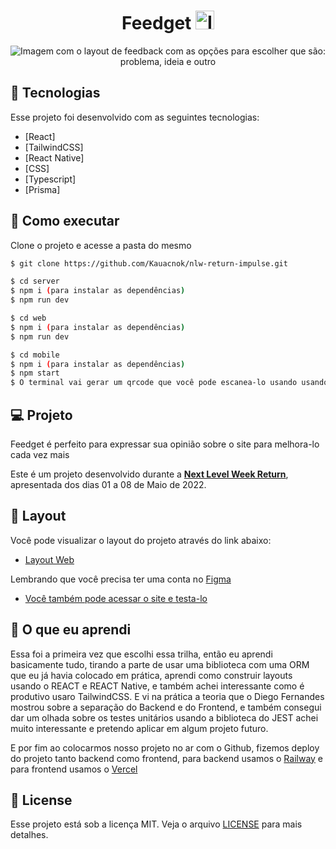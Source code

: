 <p align='center'> 
	<h1 align='center'>Feedget <img style="width: 30px; height:30px;" src="https://i.imgur.com/K0OMYOH.png" alt="Imagem com um ícone de um balão de conversa"></h1>
</p>
<p align='center'> 
	<img src="https://i.imgur.com/FMKDnql.png" alt="Imagem com o layout de feedback com as opções para escolher que são: problema, ideia e outro">
</p>

## 🧪 Tecnologias

Esse projeto foi desenvolvido com as seguintes tecnologias:

- [React]
- [TailwindCSS]
- [React Native]
- [CSS]
- [Typescript]
- [Prisma]

## 🚀 Como executar

Clone o projeto e acesse a pasta do mesmo

```bash
$ git clone https://github.com/Kauacnok/nlw-return-impulse.git

$ cd server 
$ npm i (para instalar as dependências)
$ npm run dev

$ cd web
$ npm i (para instalar as dependências)
$ npm run dev

$ cd mobile
$ npm i (para instalar as dependências)
$ npm start
$ O terminal vai gerar um qrcode que você pode escanea-lo usando usando um celular, use o expo go para conseguir fazer o scan
```

## 💻 Projeto

Feedget é perfeito para expressar sua opinião sobre o site para melhora-lo cada vez mais

Este é um projeto desenvolvido durante a **[Next Level Week Return](https://nextlevelweek.com/)**, apresentada dos dias 01 a 08 de Maio de 2022.

## 🔖 Layout

Você pode visualizar o layout do projeto através do link abaixo:

- [Layout Web](https://www.figma.com/community/file/1102912516166573468/Feedback-Widget)

Lembrando que você precisa ter uma conta no [Figma](http://figma.com/)

- [Você também pode acessar o site e testa-lo](nlw-return-impulse-phi.vercel.app)

## 📖 O que eu aprendi

Essa foi a primeira vez que escolhi essa trilha, então eu aprendi basicamente tudo, tirando a parte de usar uma biblioteca com uma ORM que eu já havia colocado em prática, aprendi como construir layouts usando o REACT e REACT Native, e também achei interessante como é produtivo usaro TailwindCSS. E vi na prática a teoria que o Diego Fernandes mostrou sobre a separação do Backend e do Frontend, e também consegui dar um olhada sobre os testes unitários usando a biblioteca do JEST achei muito interessante e pretendo aplicar em algum projeto futuro.

E por fim ao colocarmos nosso projeto no ar com o Github, fizemos deploy do projeto tanto backend como frontend, para backend usamos o [Railway](https://railway.app/) e para frontend usamos o [Vercel](https://vercel.com/)

## 📝 License

Esse projeto está sob a licença MIT. Veja o arquivo [LICENSE](LICENSE.md) para mais detalhes.